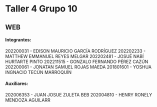 # Taller 4 Grupo 10
## WEB

#### Integrantes:
202200031 - EDISON MAURICIO GARCÍA RODRÍGUEZ
202202233 - MATTHEW EMMANUEL REYES MELGAR
202202481 - JOSUÉ NABÍ HURTARTE PINTO
202211515 - GONZALO FERNANDO PÉREZ CAZÚN
202200061 - JONATAN SAMUEL ROJAS MAEDA
201801601 - YOSHUA INGNACIO TECÚN MARROQUÍN

#### Auxiliares:
202006353 - JUAN JOSUE ZULETA BEB
202004810 - HENRY RONELY MENDOZA AGUILARR
